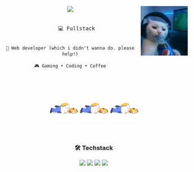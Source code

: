 <div align="center">
<img src="./assets/banner.jpg" width="25%" align="right" />
<img src="https://readme-typing-svg.demolab.com?font=Roboto&pause=1000&color=7EBFF7&width=435&lines=welcome+to+my+GUTHIB;I'm+just+chillin'+here" width="70%" />
<br><br>
<pre>
    💻 Fullstack

    📖 Web developer (which i didn't wanna do. please help!)

    🎮 Gaming • Coding • Coffee

</pre>
<br><br>
<img src="./assets/homer.gif" height="60" />
<img src="./assets/homer.gif" height="60" />
<img src="./assets/homer.gif" height="60" />
<br><br><br>

### 🛠️ Techstack

<img src="https://img.shields.io/badge/C++-00599C?style=for-the-badge&logo=cplusplus&logoColor=white"/>
<img src="https://img.shields.io/badge/Next.js-000000?style=for-the-badge&logo=nextdotjs&logoColor=white"/>
<img src="https://img.shields.io/badge/Node.js-339933?style=for-the-badge&logo=nodedotjs&logoColor=white"/>
<img src="https://img.shields.io/badge/NestJS-E0234E?style=for-the-badge&logo=nestjs&logoColor=white"/>
</div>
